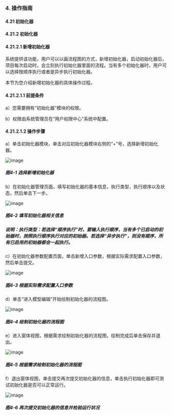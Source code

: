 ### 4. 操作指南

#### 4.21 初始化器

#### 4.21.2 初始化器

#### 4.21.2.1 新增初始化器

系统提供该功能，用户可以以画流程图的方式，新增初始化器，启动初始化器后，项目每次启动时，会立刻执行初始化器里面的流程。当有多个初始化器时，用户可以选择按顺序执行或者是异步执行初始化器。

本节为您介绍新增初始化器的具体操作过程。

#### 4.21.2.1.1 前提条件

a）您需要拥有“初始化器”模块的权限。

b）权限由系统管理员在“用户权限中心”系统中配置。

#### 4.21.2.1.2 操作步骤

a）单击初始化器模块，单击对应初始化器模块右侧的“+”号，选择新增初始化器。

![image](https://user-images.githubusercontent.com/79617492/199930033-ecffe080-27d2-4103-a3ef-911a1544ab2a.png)

##### 图4-1 选择新增初始化器

b）在初始化器管理页面，填写初始化器的基本信息，执行类型，执行顺序以及状态，然后单击下一步。

![image](https://user-images.githubusercontent.com/79617492/199930050-c66459bd-4f98-45fe-aeb0-061e966e89c0.png)

##### 图4-2 填写初始化器相关信息

##### 说明：执行类型：若选择“顺序执行”时，要输入执行顺序，当有多个已启动的初始器时，按照执行顺序执行对应的初始器。若选择“异步执行”，则没有顺序，所有已启用的初始器都会一起执行。

c）在初始化器参数配置页面，单击新增入口参数，根据实际需求配置入口参数，然后单击提交。

![image](https://user-images.githubusercontent.com/79617492/199930064-62f96a45-728c-4df3-872a-9f21fd607bac.png)

##### 图4-3 根据实际需求配置入口参数

d）单击“进入模型编辑”开始绘制初始化器的流程图。

![image](https://user-images.githubusercontent.com/79617492/199930092-56ebd10c-39a4-4537-8253-41c9fd4daeb3.png)

##### 图4-4 绘制初始化器的流程图

e）进入窗体视图，根据需求绘制初始化器的流程图，绘制完成后单击保存并退出。

![image](https://user-images.githubusercontent.com/79617492/199930109-ac860463-810f-4738-8358-defe893d9459.png)

##### 图4-5 根据需求绘制初始化器的流程图

f）退出窗体视图，单击提交再次提交初始化器的信息，单击执行初始化器即可测试初始化器是否可以正常运行。

![image](https://user-images.githubusercontent.com/79617492/199930137-a698e75d-40db-482f-bb87-dc57f2220cd3.png)

##### 图4-6 再次提交初始化器的信息并检验运行状况
